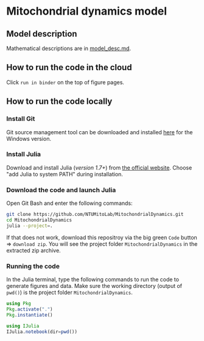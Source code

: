 # Mitochondrial dynamics model

## Model description

Mathematical descriptions are in [model_desc.md](model_desc.md).

## How to run the code in the cloud

Click `run in binder` on the top of figure pages.

## How to run the code locally

### Install Git

Git source management tool can be downloaded and installed [here](https://git-scm.com/download/win) for the Windows version.

### Install Julia

Download and install Julia (*version 1.7+*) from [the official website](https://julialang.org/downloads/). Choose "add Julia to system PATH" during installation.

### Download the code and launch Julia

Open Git Bash and enter the following commands:

```bash
git clone https://github.com/NTUMitoLab/MitochondrialDynamics.git
cd MitochondrialDynamics
julia --project=.
```

If that does not work, download this repositroy via the big green `Code` button => `download zip`. You will see the project folder `MitochondrialDynamics` in the extracted zip archive.

### Running the code

In the Julia terminal, type the following commands to run the code to generate figures and data. Make sure the working directory (output of `pwd()`) is the project folder `MitochondrialDynamics`.

```jl
using Pkg
Pkg.activate(".")
Pkg.instantiate()

using IJulia
IJulia.notebook(dir=pwd())
```
